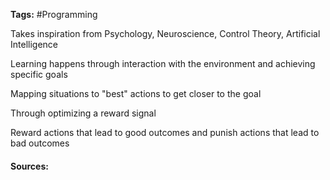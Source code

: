 **Tags:**  #Programming 

Takes inspiration from Psychology, Neuroscience, Control Theory, Artificial Intelligence 

Learning happens through interaction with the environment and achieving specific goals

Mapping situations to "best" actions to get closer to the goal

Through optimizing a reward signal

Reward actions that lead to good outcomes and punish actions that lead to bad outcomes

#### Sources:
